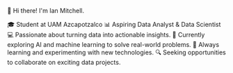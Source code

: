 👋 Hi there! I'm Ian Mitchell.



🎓 Student at UAM Azcapotzalco
📊 Aspiring Data Analyst & Data Scientist
💻 Passionate about turning data into actionable insights.
🚀 Currently exploring AI and machine learning to solve real-world problems.
🌱 Always learning and experimenting with new technologies.
🔍 Seeking opportunities to collaborate on exciting data projects.
